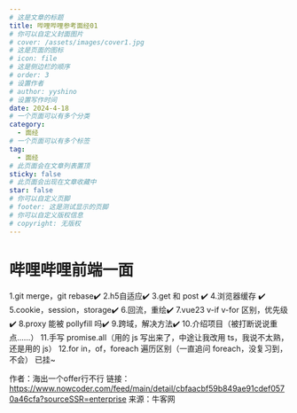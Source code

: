 ```yaml
---
# 这是文章的标题
title: 哔哩哔哩参考面经01
# 你可以自定义封面图片
# cover: /assets/images/cover1.jpg
# 这是页面的图标
# icon: file
# 这是侧边栏的顺序
# order: 3
# 设置作者
# author: yyshino
# 设置写作时间
date: 2024-4-18
# 一个页面可以有多个分类
category:
  - 面经
# 一个页面可以有多个标签
tag:
  - 面经
# 此页面会在文章列表置顶
sticky: false
# 此页面会出现在文章收藏中
star: false
# 你可以自定义页脚
# footer: 这是测试显示的页脚
# 你可以自定义版权信息
# copyright: 无版权
---
```




# 哔哩哔哩前端一面

1.git merge，git rebase✔️
2.h5自适应✔️
3.get 和 post ✔️
4.浏览器缓存 ✔️
5.cookie，session，storage✔️
6.回流，重绘✔️
7.vue23 v-if v-for 区别，优先级✔️
8.proxy 能被 pollyfill 吗✔️
9.跨域，解决方法✔️
10.介绍项目（被打断说说重点……）
11.手写 promise.all（用的 js 写出来了，中途让我改用 ts，我说不太熟，还是用的 js）
12.for in，of，foreach 遍历区别（一直追问 foreach，没复习到，不会）
已挂~

作者：海出一个offer行不行
链接：https://www.nowcoder.com/feed/main/detail/cbfaacbf59b849ae91cdef0570a46cfa?sourceSSR=enterprise
来源：牛客网